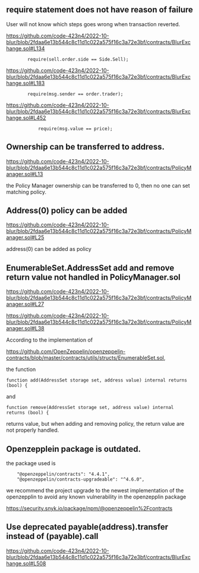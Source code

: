 ## require statement does not have reason of failure

User will not know which steps goes wrong when transaction reverted.


https://github.com/code-423n4/2022-10-blur/blob/2fdaa6e13b544c8c11d1c022a575f16c3a72e3bf/contracts/BlurExchange.sol#L134


```
        require(sell.order.side == Side.Sell);
```
            

https://github.com/code-423n4/2022-10-blur/blob/2fdaa6e13b544c8c11d1c022a575f16c3a72e3bf/contracts/BlurExchange.sol#L183


```
        require(msg.sender == order.trader);
```
            

https://github.com/code-423n4/2022-10-blur/blob/2fdaa6e13b544c8c11d1c022a575f16c3a72e3bf/contracts/BlurExchange.sol#L452


```
            require(msg.value == price);
```

## Ownership can be transferred to address.

https://github.com/code-423n4/2022-10-blur/blob/2fdaa6e13b544c8c11d1c022a575f16c3a72e3bf/contracts/PolicyManager.sol#L13

the Policy Manager ownership can be transferred to 0, then no one can set matching policy.

## Address(0) policy can be added

https://github.com/code-423n4/2022-10-blur/blob/2fdaa6e13b544c8c11d1c022a575f16c3a72e3bf/contracts/PolicyManager.sol#L25

address(0) can be added as policy

## EnumerableSet.AddressSet add and remove return value not handled in PolicyManager.sol

https://github.com/code-423n4/2022-10-blur/blob/2fdaa6e13b544c8c11d1c022a575f16c3a72e3bf/contracts/PolicyManager.sol#L27

https://github.com/code-423n4/2022-10-blur/blob/2fdaa6e13b544c8c11d1c022a575f16c3a72e3bf/contracts/PolicyManager.sol#L38

According to the implementation of 

https://github.com/OpenZeppelin/openzeppelin-contracts/blob/master/contracts/utils/structs/EnumerableSet.sol,

the function

```solidity
function add(AddressSet storage set, address value) internal returns (bool) {
```

and 

```solidity
function remove(AddressSet storage set, address value) internal returns (bool) {
```

returns value, but when adding and removing policy, the return value are not properly handled.

## Openzepplein package is outdated.

the package used is 

```solidity
    "@openzeppelin/contracts": "4.4.1",
    "@openzeppelin/contracts-upgradeable": "^4.6.0",
```

we recommend the project upgrade to the newest implementation of the openzepplin to avoid any known vulnerability in the openzepplin  package

https://security.snyk.io/package/npm/@openzeppelin%2Fcontracts

## Use deprecated payable(address).transfer instead of (payable).call

https://github.com/code-423n4/2022-10-blur/blob/2fdaa6e13b544c8c11d1c022a575f16c3a72e3bf/contracts/BlurExchange.sol#L508